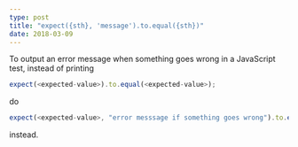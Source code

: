 ```yaml
---
type: post
title: "expect({sth}, 'message').to.equal({sth})"
date: 2018-03-09
---
```


To output an error message when something goes wrong in a JavaScript test,
instead of printing
```js
expect(<expected-value>).to.equal(<expected-value>);
```

do

```js
expect(<expected-value>, "error messsage if something goes wrong").to.equal(<expected-value>);
```

instead.


